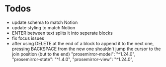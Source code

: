 # Todos

- update schema to match Notion
- update styling to match Notion
- ENTER between text splits it into seperate blocks
- fix focus issues
- after using DELETE at the end of a block to append it to the next one, pressing BACKSPACE from the new one shouldn't jump the cursor to the join position (but to the end)
    "prosemirror-model": "^1.24.0",
    "prosemirror-state": "^1.4.0",
    "prosemirror-view": "^1.24.0",